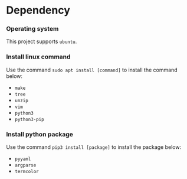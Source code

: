 # Dependency

### Operating system
This project supports `ubuntu`.

### Install linux command
Use the command `sudo apt install [command]` to install the command below:
* `make`
* `tree`
* `unzip`
* `vim`
* `python3`
* `python3-pip`

### Install python package
Use the command `pip3 install [package]` to install the package below:
* `pyyaml`
* `argparse`
* `termcolor`
